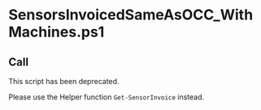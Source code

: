 # SensorsInvoicedSameAsOCC_WithMachines.ps1

## Call

This script has been deprecated. 

Please use the Helper function ```Get-SensorInvoice``` instead. 
